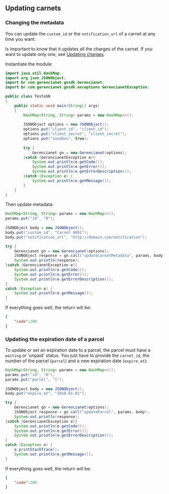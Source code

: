 ## Updating carnets

### Changing the metadata

You can update the `custom_id` or the `notification_url` of a carnet at any time you want.

Is important to know that it updates all the charges of the carnet. If you want to update only one, see [Updating charges](/docs/CHARGE_UPDATE.md).

Instantiate the module:

```java
import java.util.HashMap;
import org.json.JSONObject;
import br.com.gerencianet.gnsdk.Gerencianet;
import br.com.gerencianet.gnsdk.exceptions.GerencianetException;

public class TesteGN 
{
	public static void main(String[] args)
	{
		HashMap<String, String> params = new HashMap<>();
		
		JSONObject options = new JSONObject();
		options.put("client_id", "client_id");
		options.put("client_secret", "client_secret");
		options.put("sandbox", true); 
		
		try {
			Gerencianet gn = new Gerencianet(options);
		}catch (GerencianetException e){
			System.out.println(e.getCode());
			System.out.println(e.getError());
			System.out.println(e.getErrorDescription());
		}catch (Exception e) {
			System.out.println(e.getMessage());
		}
	}
}

```
Then update metadata:

```java
HashMap<String, String> params = new HashMap<>();
params.put("id", "0");
		
JSONObject body = new JSONObject();
body.put("custom_id", "Carnet 0001");
body.put("notification_url", "http://domain.com/notification");

try {
	Gerencianet gn = new Gerencianet(options);
	JSONObject response = gn.call("updateCarnetMetadata", params, body);
	System.out.println(response);
}catch (GerencianetException e){
	System.out.println(e.getCode());
	System.out.println(e.getError());
	System.out.println(e.getErrorDescription());
}
catch (Exception e) {
	System.out.println(e.getMessage());
}

```

If everything goes well, the return will be:

```json
{
	"code":200
}
```

### Updating the expiration date of a parcel

To update or set an expiration date to a parcel, the parcel must have a `waiting` or 'unpaid' status. You just have to provide the `carnet_id`, the number of the parcel (`parcel`) and a new expiration date (`expire_at`):

```java
HashMap<String, String> params = new HashMap<>();
params.put("id", "0");
params.put("parcel", "1");
		
JSONObject body = new JSONObject();
body.put("expire_at", "2018-01-01");

try {
	Gerencianet gn = new Gerencianet(options);
	JSONObject response = gn.call("updateParcel", params, body);
	System.out.println(response);
}catch (GerencianetException e){
	System.out.println(e.getCode());
	System.out.println(e.getError());
	System.out.println(e.getErrorDescription());
}
catch (Exception e) {
	e.printStackTrace();
	System.out.println(e.getMessage());
}

```

If everything goes well, the return will be:

```json
{
	"code":200
}
```
